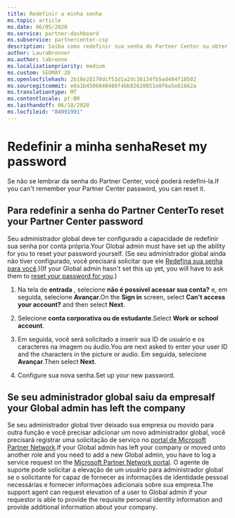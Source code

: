 ```yaml
---
title: Redefinir a minha senha
ms.topic: article
ms.date: 06/05/2020
ms.service: partner-dashboard
ms.subservice: partnercenter-csp
description: Saiba como redefinir sua senha do Partner Center ou obter ajuda do administrador global da sua empresa. Além disso, saiba como adicionar um novo administrador global do Partner Center.
author: LauraBrenner
ms.author: labrenne
ms.localizationpriority: medium
ms.custom: SEOMAY.20
ms.openlocfilehash: 2b18e28170dcf51d1a2dc36134fb5ad404f18502
ms.sourcegitcommit: e0a1b4506840486f4bb82620051e0f6a5e81662a
ms.translationtype: MT
ms.contentlocale: pt-BR
ms.lasthandoff: 06/18/2020
ms.locfileid: "84991991"
---
```

# <a name="reset-my-password"></a><span data-ttu-id="85304-103">Redefinir a minha senha</span><span class="sxs-lookup"><span data-stu-id="85304-103">Reset my password</span></span>

<span data-ttu-id="85304-104">Se não se lembrar da senha do Partner Center, você poderá redefini-la.</span><span class="sxs-lookup"><span data-stu-id="85304-104">If you can't remember your Partner Center password, you can reset it.</span></span>

## <a name="to-reset-your-partner-center-password"></a><span data-ttu-id="85304-105">Para redefinir a senha do Partner Center</span><span class="sxs-lookup"><span data-stu-id="85304-105">To reset your Partner Center password</span></span>

<span data-ttu-id="85304-106">Seu administrador global deve ter configurado a capacidade de redefinir sua senha por conta própria.</span><span class="sxs-lookup"><span data-stu-id="85304-106">Your Global admin must have set up the ability for you to reset your password yourself.</span></span> <span data-ttu-id="85304-107">(Se seu administrador global ainda não tiver configurado, você precisará solicitar que ele [Redefina sua senha para você](reset-a-user-password.md).)</span><span class="sxs-lookup"><span data-stu-id="85304-107">(If your Global admin hasn't set this up yet, you will have to ask them to [reset your password for you](reset-a-user-password.md).)</span></span>

1. <span data-ttu-id="85304-108">Na tela de **entrada** , selecione **não é possível acessar sua conta?** e, em seguida, selecione **Avançar**.</span><span class="sxs-lookup"><span data-stu-id="85304-108">On the **Sign in** screen, select **Can't access your account?** and then select **Next**.</span></span>

2. <span data-ttu-id="85304-109">Selecione **conta corporativa ou de estudante**.</span><span class="sxs-lookup"><span data-stu-id="85304-109">Select **Work or school account**.</span></span>

3. <span data-ttu-id="85304-110">Em seguida, você será solicitado a inserir sua ID de usuário e os caracteres na imagem ou áudio.</span><span class="sxs-lookup"><span data-stu-id="85304-110">You are next asked to enter your user ID and the characters in the picture or audio.</span></span> <span data-ttu-id="85304-111">Em seguida, selecione **Avançar**.</span><span class="sxs-lookup"><span data-stu-id="85304-111">Then select **Next**.</span></span>

4. <span data-ttu-id="85304-112">Configure sua nova senha.</span><span class="sxs-lookup"><span data-stu-id="85304-112">Set up your new password.</span></span>

## <a name="if-your-global-admin-has-left-the-company"></a><span data-ttu-id="85304-113">Se seu administrador global saiu da empresa</span><span class="sxs-lookup"><span data-stu-id="85304-113">If your Global admin has left the company</span></span>

<span data-ttu-id="85304-114">Se seu administrador global tiver deixado sua empresa ou movido para outra função e você precisar adicionar um novo administrador global, você precisará registrar uma solicitação de serviço no [portal de Microsoft Partner Network](https://partner.microsoft.com/commercial#/).</span><span class="sxs-lookup"><span data-stu-id="85304-114">If your Global admin has left your company or moved onto another role and you need to add a new Global admin, you have to log a service request on the [Microsoft Partner Network portal](https://partner.microsoft.com/commercial#/).</span></span> <span data-ttu-id="85304-115">O agente de suporte pode solicitar a elevação de um usuário para administrador global se o solicitante for capaz de fornecer as informações de identidade pessoal necessárias e fornecer informações adicionais sobre sua empresa.</span><span class="sxs-lookup"><span data-stu-id="85304-115">The support agent can request elevation of a user to Global admin if your requestor is able to provide the requisite personal identity information and provide additional information about your company.</span></span>

